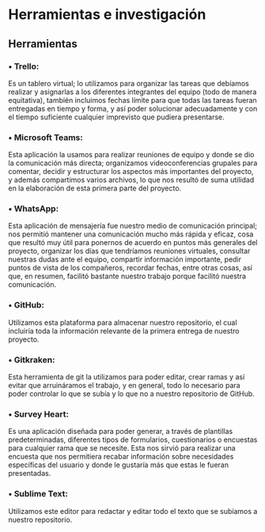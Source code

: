 # Herramientas e investigación

## Herramientas

### •	Trello: 
Es un tablero virtual; lo utilizamos para organizar las tareas que debíamos realizar y asignarlas a los diferentes integrantes del equipo (todo de manera equitativa), 
también incluimos fechas límite para que todas las tareas fueran entregadas en tiempo y forma, y así poder solucionar adecuadamente y con el tiempo suficiente cualquier 
imprevisto que pudiera presentarse. 

### •	Microsoft Teams: 
Esta aplicación la usamos para realizar reuniones de equipo y donde se dio la comunicación más directa; organizamos videoconferencias grupales para comentar, decidir y 
estructurar los aspectos más importantes del proyecto, y además compartimos varios archivos, lo que nos resultó de suma utilidad en la elaboración de esta primera parte 
del proyecto.

### •	WhatsApp: 
Esta aplicación de mensajería fue nuestro medio de comunicación principal; nos permitió mantener una comunicación mucho más rápida y eficaz, cosa que resultó muy útil para 
ponernos de acuerdo en puntos más generales del proyecto, organizar los días que tendríamos reuniones virtuales, consultar nuestras dudas ante el equipo, compartir 
información importante, pedir puntos de vista de los compañeros, recordar fechas, entre otras cosas, así que, en resumen, facilitó bastante nuestro trabajo porque facilitó 
nuestra comunicación.

### •	GitHub: 
Utilizamos esta plataforma para almacenar nuestro repositorio, el cual incluiría toda la información relevante de la primera entrega de nuestro proyecto.

### •	Gitkraken: 
Esta herramienta de git la utilizamos para poder editar, crear ramas y así evitar que arruináramos el trabajo, y en general, todo lo necesario para poder controlar lo que se subía y lo que no a nuestro repositorio de GitHub.

### •	Survey Heart: 
Es una aplicación diseñada para poder generar, a través de plantillas predeterminadas, diferentes tipos de formularios, cuestionarios o encuestas para cualquier rama que se necesite. Esta nos sirvió para realizar una encuesta que nos permitiera recabar información sobre necesidades específicas del usuario y donde le gustaría más que estas le fueran presentadas.

### •	Sublime Text: 
Utilizamos este editor para redactar y editar todo el texto que se subíamos a nuestro repositorio.


